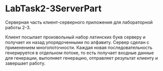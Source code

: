 # LabTask2-3ServerPart
Серверная часть клиент-серверного приложения для лабораторной работы 2-3.

Клиент посылает произвольный набор латинских букв  серверу и получает их назад упорядоченными по алфавиту.
Сервер сделан с применением многопоточности. Каждая новая последовательность генерируется в отдельном потоке, то есть получает входные данные для генерации,
выполняет генерацию, отправляет результат клиенту и завершает работу.
